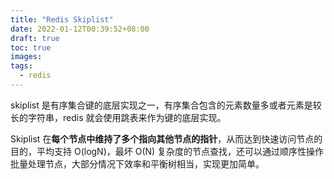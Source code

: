```yaml
---
title: "Redis Skiplist"
date: 2022-01-12T00:39:52+08:00
draft: true
toc: true
images:
tags: 
  - redis
---
```


skiplist 是有序集合键的底层实现之一，有序集合包含的元素数量多或者元素是较长的字符串，redis 就会使用跳表来作为键的底层实现。

Skiplist 在**每个节点中维持了多个指向其他节点的指针**，从而达到快速访问节点的目的，平均支持 O(logN)，最坏 O(N) 复杂度的节点查找，还可以通过顺序性操作批量处理节点，大部分情况下效率和平衡树相当，实现更加简单。
